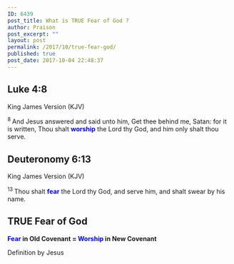 ```yaml
---
ID: 6439
post_title: What is TRUE Fear of God ?
author: Praison
post_excerpt: ""
layout: post
permalink: /2017/10/true-fear-god/
published: true
post_date: 2017-10-04 22:48:37
---
```

<h2 class="passage-display"><span class="passage-display-bcv">Luke 4:8</span></h2>
<p class="passage-display"><span class="passage-display-version">King James Version (KJV)</span></p>
<span id="en-KJV-25072" class="text Luke-4-8"><sup class="versenum">8 </sup>And Jesus answered and said unto him, Get thee behind me, Satan: for it is written, Thou shalt <span style="color: #0000ff;"><strong>worship</strong></span> the Lord thy God, and him only shalt thou serve.</span>
<h2 class="passage-display"><span class="passage-display-bcv">Deuteronomy 6:13</span></h2>
<p class="passage-display"><span class="passage-display-version">King James Version (KJV)</span></p>
<span id="en-KJV-5100" class="text Deut-6-13"><sup class="versenum">13 </sup>Thou shalt <span style="color: #0000ff;"><strong>fear</strong></span> the <span class="small-caps">Lord</span> thy God, and serve him, and shalt swear by his name.</span>
<h2>TRUE Fear of God</h2>
<strong><span style="color: #0000ff;">Fear</span> in Old Covenant = <span style="color: #0000ff;">Worship</span> in New Covenant </strong>

Definition by Jesus